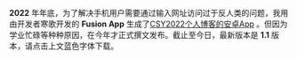 **2022** 年年底，为了解决手机用户需要通过输入网址访问过于反人类的问题，我用由开发者寒歌开发的 **Fusion App** 生成了[CSY2022个人博客的安卓App](https://csy2022.tk/csy2022.apk) 。但因为学业忙碌等种种原因，在今年才正式撰文发布。截止至今日，最新版本是 **1.1** 版本，请点击上文蓝色字体下载。